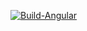[![Build-Angular](https://github.com/chtourou-youssef/angular-with-tekton/actions/workflows/main.yml/badge.svg)](https://github.com/chtourou-youssef/angular-with-tekton/actions/workflows/main.yml)
